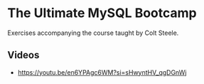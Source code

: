 # The Ultimate MySQL Bootcamp

Exercises accompanying the course taught by Colt Steele.

## Videos 

* https://youtu.be/en6YPAgc6WM?si=sHwyntHV_qgDGnWj

  
